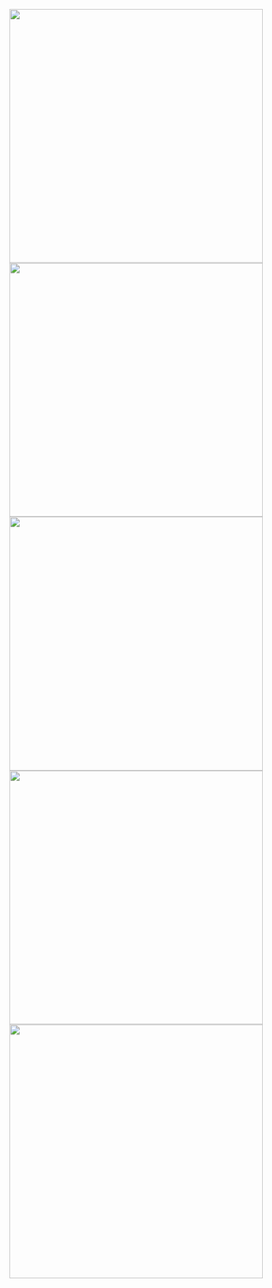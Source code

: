 <p float="left">
<img  src="https://github.com/user-attachments/assets/b76f3546-94d4-4df4-b5cf-b65d9acb0708"  height="450"> 
  <img  src="https://github.com/user-attachments/assets/bae645f5-f6a9-4416-a769-0a44cd6b3ae0" height="450">
<img  src="https://github.com/user-attachments/assets/b76f3546-94d4-4df4-b5cf-b65d9acb0708" height="450">
<img  src="https://github.com/user-attachments/assets/3265478c-c98f-4f95-a15e-60f57cabeb02" height="450">
<img  src="https://github.com/user-attachments/assets/0ce87abb-284b-44e5-a3b2-8027a0ee514a" height="450">
  
</p>







